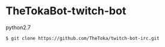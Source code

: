 # TheTokaBot-twitch-bot

python2.7



    $ git clone https://github.com/TheToka/twitch-bot-irc.git
